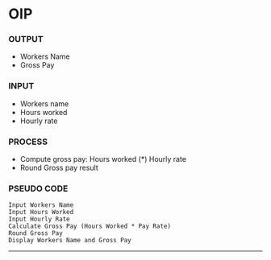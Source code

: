 # OIP

### OUTPUT
- Workers Name
- Gross Pay

### INPUT
- Workers name
- Hours worked
- Hourly rate

### PROCESS
- Compute gross pay: Hours worked \(*\) Hourly rate
- Round Gross pay result

### PSEUDO CODE

```plaintext
Input Workers Name
Input Hours Worked
Input Hourly Rate
Calculate Gross Pay (Hours Worked * Pay Rate)
Round Gross Pay
Display Workers Name and Gross Pay
```

---